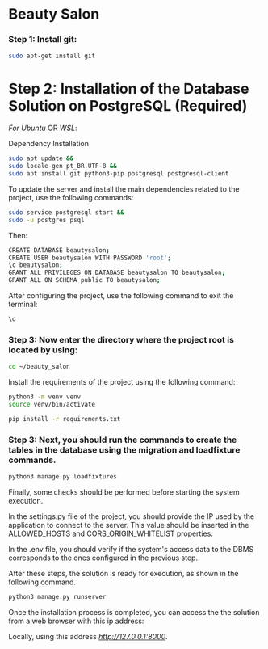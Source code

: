 # **Beauty Salon**

### Step 1: Install git:

```bash
sudo apt-get install git
```

# Step 2: Installation of the Database Solution on PostgreSQL (Required)

_For Ubuntu_ OR _WSL_:

Dependency Installation

```bash
sudo apt update &&
sudo locale-gen pt_BR.UTF-8 &&
sudo apt install git python3-pip postgresql postgresql-client
```

To update the server and install the main dependencies related to the project, use the following commands:


```bash
sudo service postgresql start &&
sudo -u postgres psql
```

Then:

```bash
CREATE DATABASE beautysalon;
CREATE USER beautysalon WITH PASSWORD 'root';
\c beautysalon;
GRANT ALL PRIVILEGES ON DATABASE beautysalon TO beautysalon;
GRANT ALL ON SCHEMA public TO beautysalon;

```

After configuring the project, use the following command to exit the terminal:

```bash
\q
```

### Step 3: Now enter the directory where the project root is located by using:

```bash
cd ~/beauty_salon
```

Install the requirements of the project using the following command:


```bash
python3 -m venv venv
source venv/bin/activate
```

```bash
pip install -r requirements.txt
```


### Step 3: Next, you should run the commands to create the tables in the database using the migration and loadfixture commands.

```bash
python3 manage.py loadfixtures
```

Finally, some checks should be performed before starting the system execution.

In the settings.py file of the project, you should provide the IP used by the application to connect to the server. This value should be inserted in the ALLOWED_HOSTS and CORS_ORIGIN_WHITELIST properties.

In the .env file, you should verify if the system's access data to the DBMS corresponds to the ones configured in the previous step.

After these steps, the solution is ready for execution, as shown in the following command.

```bash
python3 manage.py runserver
```

Once the installation process is completed, you can access the the solution from a web browser with this ip address:

Locally, using this address _http://127.0.0.1:8000_.